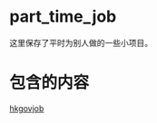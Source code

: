# part_time_job

这里保存了平时为别人做的一些小项目。

# 包含的内容
[hkgovjob](https://github.com/zyh364267040/part_time_job/tree/main/hkgovjob)
